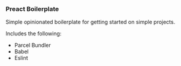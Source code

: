 ### Preact Boilerplate

Simple opinionated boilerplate for getting started on simple projects.

Includes the following:

- Parcel Bundler
- Babel
- Eslint
